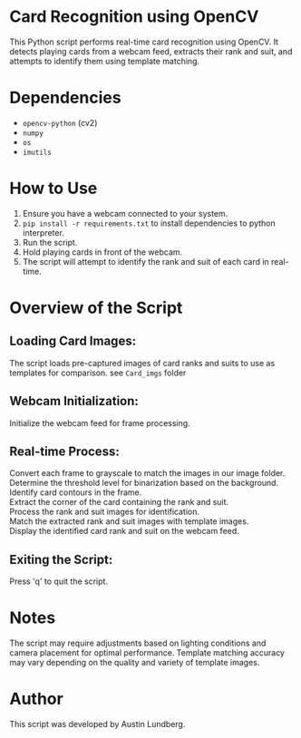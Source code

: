 Card Recognition using OpenCV
=============================
This Python script performs real-time card recognition using OpenCV. It detects playing cards from a webcam feed, extracts their rank and suit, and attempts to identify them using template matching.

Dependencies
============
* `opencv-python` (cv2)
* `numpy`
* `os`
* `imutils`

How to Use
==========
1. Ensure you have a webcam connected to your system.
2. `pip install -r requirements.txt` to install dependencies to python interpreter.
3. Run the script.
4. Hold playing cards in front of the webcam.
5. The script will attempt to identify the rank and suit of each card in real-time.

Overview of the Script
======================

## Loading Card Images: 
The script loads pre-captured images of card ranks and suits to use as templates for comparison. see `Card_imgs` folder

## Webcam Initialization: 
Initialize the webcam feed for frame processing.

## Real-time Process:
Convert each frame to grayscale to match the images in our image folder.<br>
Determine the threshold level for binarization based on the background.<br>
Identify card contours in the frame.<br>
Extract the corner of the card containing the rank and suit.<br>
Process the rank and suit images for identification.<br>
Match the extracted rank and suit images with template images.<br>
Display the identified card rank and suit on the webcam feed.<br>

## Exiting the Script:
Press 'q' to quit the script.

Notes
=====
The script may require adjustments based on lighting conditions and camera placement for optimal performance.
Template matching accuracy may vary depending on the quality and variety of template images.

Author
======
This script was developed by Austin Lundberg.
